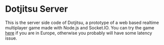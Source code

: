 # Dotjitsu Server

This is the server side code of Dotjitsu, a prototype of a web based realtime multiplayer game made with Node.js and Socket.IO. You can try the game [here](www.dotjitsu.xyz) if you are in Europe, otherwise you probably will have some latency issue.